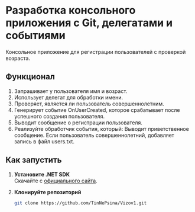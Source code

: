 # Разработка консольного приложения с Git, делегатами и событиями

Консольное приложение для регистрации пользователей с проверкой возраста.

## Функционал
1. Запрашивает у пользователя имя и возраст.
2. Использует делегат для обработки имени.
3. Проверяет, является ли пользователь совершеннолетним.
4. Генерирует событие OnUserCreated, которое срабатывает после успешного создания пользователя.
5. Выводит сообщение о регистрации пользователя.
6. Реализуйте обработчик события, который:
Выводит приветственное сообщение.
Если пользователь совершеннолетний, добавляет запись в файл users.txt.


## Как запустить
1. **Установите .NET SDK**  
   Скачайте с [официального сайта](https://dotnet.microsoft.com/download).

2. **Клонируйте репозиторий**  
   ```bash
   git clone https://github.com/TinNePsina/Vizov1.git
